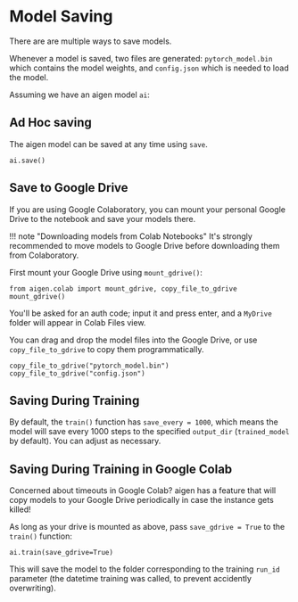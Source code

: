 # Model Saving

There are are multiple ways to save models.

Whenever a model is saved, two files are generated: `pytorch_model.bin` which contains the model weights, and `config.json` which is needed to load the model.

Assuming we have an aigen model `ai`:

## Ad Hoc saving

The aigen model can be saved at any time using `save`.

```py3
ai.save()
```

## Save to Google Drive

If you are using Google Colaboratory, you can mount your personal Google Drive to the notebook and save your models there.

<!-- prettier-ignore -->
!!! note "Downloading models from Colab Notebooks"
    It's strongly recommended to move models to Google Drive before downloading them from Colaboratory.

First mount your Google Drive using `mount_gdrive()`:

```py3
from aigen.colab import mount_gdrive, copy_file_to_gdrive
mount_gdrive()
```

You'll be asked for an auth code; input it and press enter, and a `MyDrive` folder will appear in Colab Files view.

You can drag and drop the model files into the Google Drive, or use `copy_file_to_gdrive` to copy them programmatically.

```py3
copy_file_to_gdrive("pytorch_model.bin")
copy_file_to_gdrive("config.json")
```

## Saving During Training

By default, the `train()` function has `save_every = 1000`, which means the model will save every 1000 steps to the specified `output_dir` (`trained_model` by default). You can adjust as necessary.

## Saving During Training in Google Colab

Concerned about timeouts in Google Colab? aigen has a feature that will copy models to your Google Drive periodically in case the instance gets killed!

As long as your drive is mounted as above, pass `save_gdrive = True` to the `train()` function:

```py3
ai.train(save_gdrive=True)
```

This will save the model to the folder corresponding to the training `run_id` parameter (the datetime training was called, to prevent accidently overwriting).
